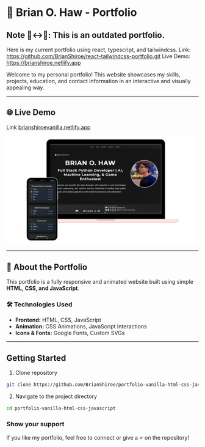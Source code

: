 # 📌 Brian O. Haw - Portfolio

## Note 🙂‍↔📒: This is an outdated portfolio. 
Here is my current portfolio using react, typescript, and tailwindcss. 
Link: https://github.com/BrianShiroe/react-tailwindcss-portfolio.git
Live Demo: https://brianshiroe.netlify.app

Welcome to my personal portfolio! This website showcases my skills, projects, education, and contact information in an interactive and visually appealing way.

---
## 🌐 Live Demo
Link [brianshiroevanilla.netlify.app](https://brianshiroevanilla.netlify.app/)

![Portfolio Demo](demo.png)

---

## 📖 About the Portfolio
This portfolio is a fully responsive and animated website built using simple **HTML, CSS, and JavaScript**.

### 🛠️ Technologies Used
- **Frontend:** HTML, CSS, JavaScript
- **Animation:** CSS Animations, JavaScript Interactions
- **Icons & Fonts:** Google Fonts, Custom SVGs

---

## Getting Started

1. Clone repository
```bash
git clone https://github.com/BrianShiroe/portfolio-vanilla-html-css-javascript.git
```
2. Navigate to the project directory
```bash
cd portfolio-vanilla-html-css-javascript
```

### Show your support

If you like my portfolio, feel free to connect or give a ⭐ on the repository!
